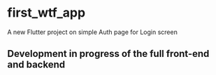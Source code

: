 # first_wtf_app

A new Flutter project on simple Auth page for Login screen

## Development in progress of the full front-end and backend

